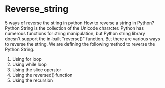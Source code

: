 # Reverse_string
5 ways of reverse the string in python 
How to reverse a string in Python?
Python String is the collection of the Unicode character. Python has numerous functions for string manipulation, 
but Python string library doesn't support the in-built "reverse()" function. But there are various ways to reverse the string. 
We are defining the following method to reverse the Python String.

1. Using for loop
2. Using while loop
3. Using the slice operator
4. Using the reversed() function
5. Using the recursion
